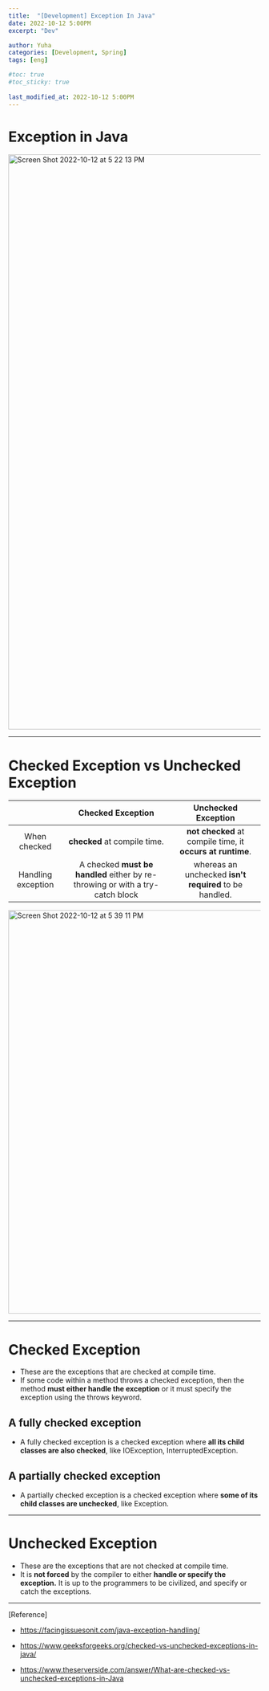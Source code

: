 ```yaml
---
title:  "[Development] Exception In Java"
date: 2022-10-12 5:00PM
excerpt: "Dev"

author: Yuha
categories: [Development, Spring]
tags: [eng]

#toc: true
#toc_sticky: true
 
last_modified_at: 2022-10-12 5:00PM
---
```


# Exception in Java

<img width="1146" alt="Screen Shot 2022-10-12 at 5 22 13 PM" src="https://user-images.githubusercontent.com/83699657/195290222-038635ef-6fb7-411e-bb88-eb5523b9c017.png">

---

# Checked Exception vs Unchecked Exception

||**Checked Exception**|**Unchecked Exception**|
|:---:|:---:|:---:|
|When checked|**checked** at compile time.|**not checked** at compile time, it **occurs at runtime**.|
|Handling exception|A checked **must be handled** either by re-throwing or with a try-catch block|whereas an unchecked **isn't required** to be handled.|

<img width="804" alt="Screen Shot 2022-10-12 at 5 39 11 PM" src="https://user-images.githubusercontent.com/83699657/195294155-f4232644-ce1c-41e1-b930-3bb8d651f5ea.png">

---

# Checked Exception
- These are the exceptions that are checked at compile time.
- If some code within a method throws a checked exception, then the method **must either handle the exception** or it must specify the exception using the throws keyword.

## A fully checked exception
- A fully checked exception is a checked exception where **all its child classes are also checked**, like IOException, InterruptedException.

## A partially checked exception
- A partially checked exception is a checked exception where **some of its child classes are unchecked**, like Exception.

---

# Unchecked Exception
- These are the exceptions that are not checked at compile time.
- It is **not forced** by the compiler to either **handle or specify the exception.** It is up to the programmers to be civilized, and specify or catch the exceptions.


---

[Reference]
- <https://facingissuesonit.com/java-exception-handling/>

- <https://www.geeksforgeeks.org/checked-vs-unchecked-exceptions-in-java/>

- <https://www.theserverside.com/answer/What-are-checked-vs-unchecked-exceptions-in-Java>